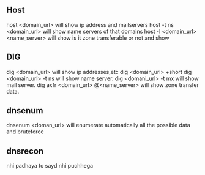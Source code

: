 ## Host 
host <domain_url> will show ip address and  mailservers
host -t ns <domain_url> will show name servers of that domains
host -l <domain_url> <name_server> will show is it zone transferable or not and show 

## DIG
dig <domain_url>  will show ip addresses,etc
dig <domain_url> +short
dig <domain_url> -t ns will show name server.
dig <domani_url> -t mx will show mail server.
dig axfr <domain_url> @<name_server> will show zone transfer data.

## dnsenum 
dnsenum <doman_url> will enumerate automatically all the possible data and bruteforce 

## dnsrecon 
nhi padhaya to sayd nhi puchhega

